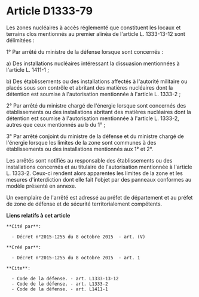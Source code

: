 # Article D1333-79

Les zones nucléaires à accès réglementé que constituent les locaux et terrains clos mentionnés au premier alinéa de l'article
L. 1333-13-12 sont délimitées : 

1° Par arrêté du ministre de la défense lorsque sont concernés : 

a) Des installations nucléaires intéressant la dissuasion mentionnées à l'article L. 1411-1 ; 

b) Des établissements ou des installations affectés à l'autorité militaire ou placés sous son contrôle et abritant des
matières nucléaires dont la détention est soumise à l'autorisation mentionnée à l'article L. 1333-2 ; 

2° Par arrêté du ministre chargé de l'énergie lorsque sont concernés des établissements ou des installations abritant des
matières nucléaires dont la détention est soumise à l'autorisation mentionnée à l'article L. 1333-2, autres que ceux
mentionnés au b du 1° ; 

3° Par arrêté conjoint du ministre de la défense et du ministre chargé de l'énergie lorsque les limites de la zone sont
communes à des établissements ou des installations mentionnés aux 1° et 2°. 

Les arrêtés sont notifiés au responsable des établissements ou des installations concernés et au titulaire de l'autorisation
mentionnée à l'article L. 1333-2. Ceux-ci rendent alors apparentes les limites de la zone et les mesures d'interdiction dont
elle fait l'objet par des panneaux conformes au modèle présenté en annexe. 

Un exemplaire de l'arrêté est adressé au préfet de département et au préfet de zone de défense et de sécurité
territorialement compétents.

**Liens relatifs à cet article**

	**Cité par**:

	  - Décret n°2015-1255 du 8 octobre 2015  - art. (V)

	**Créé par**:

	  - Décret n°2015-1255 du 8 octobre 2015  - art. 1

	**Cite**:

	  - Code de la défense. - art. L1333-13-12
	  - Code de la défense. - art. L1333-2
	  - Code de la défense. - art. L1411-1
